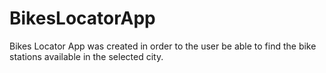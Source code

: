 # BikesLocatorApp
Bikes Locator App was created in order to the user be able to find the bike stations available in the selected city.
